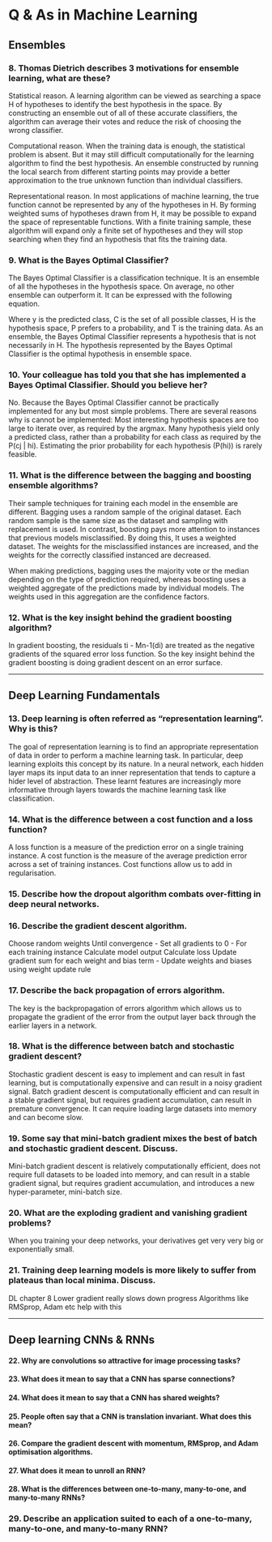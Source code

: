 # Q & As in Machine Learning

## Ensembles
### 8. Thomas Dietrich describes 3 motivations for ensemble learning, what are these?
Statistical reason. A learning algorithm can be viewed as searching a space H of hypotheses to identify the best hypothesis in the space. By constructing an ensemble out of all of these accurate classifiers, the algorithm can average their votes and reduce the risk of choosing the wrong classifier.

Computational reason. When the training data is enough, the statistical problem is absent. But it may still difficult computationally for the learning algorithm to find the best hypothesis. An ensemble constructed by running the local search from different starting points may provide a better approximation to the true unknown function than individual classifiers.

Representational reason. In most applications of machine learning, the true function cannot be represented by any of the hypotheses in H. By forming weighted sums of hypotheses drawn from H, it may be possible to expand the space of representable functions. With a finite training sample, these algorithm will expand only a finite set of  hypotheses and they will stop searching when they find an hypothesis that fits the training data.

### 9. What is the Bayes Optimal Classifier?
The Bayes Optimal Classifier is a classification technique. It is an ensemble of all the hypotheses in the hypothesis space. On average, no other ensemble can outperform it. It can be expressed with the following equation.

Where y is the predicted class, C is the set of all possible classes, H is the hypothesis space, P prefers to a probability, and T is the training data. As an ensemble, the Bayes Optimal Classifier represents a hypothesis that is not necessarily in H. The hypothesis represented by the Bayes Optimal Classifier is the optimal hypothesis in ensemble space.

### 10. Your colleague has told you that she has implemented a Bayes Optimal Classifier. Should you believe her?
No. Because the Bayes Optimal Classifier cannot be practically implemented for any but most simple problems. There are several reasons why is cannot be implemented:
Most interesting hypothesis spaces are too large to iterate over, as required by the argmax.
Many hypothesis yield only a predicted class, rather than a probability for each class as required by the P(cj | hi).
Estimating the prior probability for each hypothesis (P(hi)) is rarely feasible.

### 11. What is the difference between the bagging and boosting ensemble algorithms?
Their sample techniques for training each model in the ensemble are different.
Bagging uses a random sample of the original dataset. Each random sample is the same size as the dataset and sampling with replacement is used. In contrast, boosting pays more attention to instances that previous models misclassified. By doing this, It uses a weighted dataset. The weights for the misclassified instances are increased, and the weights for the correctly classified instanced are decreased.

When making predictions, bagging uses the majority vote or the median depending on the type of prediction required, whereas boosting uses a weighted aggregate of the predictions made by individual models. The weights used in this aggregation are the confidence factors.

### 12. What is the key insight behind the gradient boosting algorithm?
In gradient boosting, the residuals ti - Mn-1(di) are treated as the negative gradients of the squared error loss function. So the key insight behind the gradient boosting is doing gradient descent on an error surface.

---

## Deep Learning Fundamentals
### 13. Deep learning is often referred as “representation learning”. Why is this?
The goal of representation learning is to find an appropriate representation of data in order to perform a machine learning task.
In particular, deep learning exploits this concept by its nature. In a neural network, each hidden layer maps its input data to an inner representation that tends to capture a hider level of abstraction. These learnt features are increasingly more informative through layers towards the machine learning task like classification.

### 14. What is the difference between a cost function and a loss function?
A loss function is a measure of the prediction error on a single training instance.
A cost function is the measure of the average prediction error across a set of training instances.
Cost functions allow us to add in regularisation.

### 15. Describe how the dropout algorithm combats over-fitting in deep neural networks.


### 16. Describe the gradient descent algorithm.
Choose random weights
Until convergence
    - Set all gradients to 0
    - For each training instance
    Calculate model output
    Calculate loss
    Update gradient sum for each weight and bias term
        - Update weights and biases using weight update rule


### 17. Describe the back propagation of errors algorithm.
The key is the backpropagation of errors algorithm which allows us to propagate the gradient of the error from the output layer back through the earlier layers in a network.


### 18. What is the difference between batch and stochastic gradient descent?
Stochastic gradient descent is easy to implement and can result in fast learning, but is computationally expensive and can result in a noisy gradient signal.
Batch gradient descent is computationally efficient and can result in a stable gradient signal, but requires gradient accumulation, can result in premature convergence. It can require loading large datasets into memory and can become slow.


### 19. Some say that mini-batch gradient mixes the best of batch and stochastic gradient descent. Discuss.
Mini-batch gradient descent is relatively computationally efficient, does not require full datasets to be loaded into memory, and can result in a stable gradient signal, but requires gradient accumulation, and introduces a new hyper-parameter, mini-batch size.


### 20. What are the exploding gradient and vanishing gradient problems?
When you training your deep networks, your derivatives get very very big or exponentially small.


### 21. Training deep learning models is more likely to suffer from plateaus than local minima. Discuss.
DL chapter 8
Lower gradient really slows down progress
Algorithms like RMSprop, Adam etc help with this

---

## Deep learning CNNs & RNNs
#### 22. Why are convolutions so attractive for image processing tasks?


#### 23. What does it mean to say that a CNN has sparse connections?


#### 24. What does it mean to say that a CNN has shared weights?


#### 25. People often say that a CNN is translation invariant. What does this mean?


#### 26. Compare the gradient descent with momentum, RMSprop, and Adam optimisation algorithms.


#### 27. What does it mean to unroll an RNN?


#### 28. What is the differences between one-to-many, many-to-one, and many-to-many RNNs?


### 29. Describe an application suited to each of a one-to-many, many-to-one, and many-to-many RNN?
